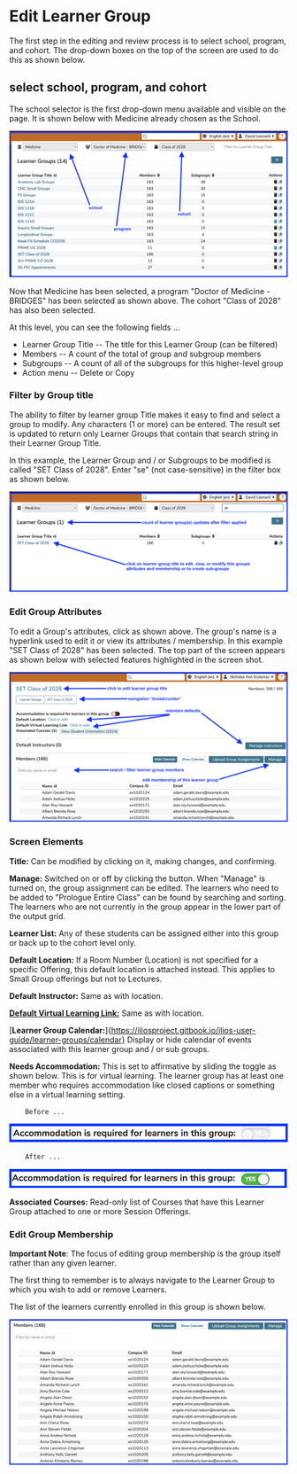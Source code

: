# Edit Learner Group

The first step in the editing and review process is to select school, program, and cohort. The drop-down boxes on the top of the screen are used to do this as shown below.

## select school, program, and cohort

The school selector is the first drop-down menu available and visible on the page. It is shown below with Medicine already chosen as the School.

![select attributes](../../images/edit_learner_group/select_attributes.png)

Now that Medicine has been selected, a program "Doctor of Medicine - BRIDGES" has been selected as shown above. The cohort "Class of 2028" has also been selected.

At this level, you can see the following fields ...

* Learner Group Title -- The title for this Learner Group (can be filtered)
* Members -- A count of the total of group and subgroup members
* Subgroups -- A count of all of the subgroups for this higher-level group
* Action menu -- Delete or Copy

### Filter by Group title

The ability to filter by learner group Title makes it easy to find and select a group to modify. Any characters (1 or more) can be entered. The result set is updated to return only Learner Groups that contain that search string in their Learner Group Title.

In this example, the Learner Group and / or Subgroups to be modified is called "SET Class of 2028". Enter "se" (not case-sensitive) in the filter box as shown below.

![Filter by group title](../../images/edit_learner_group/filter_for_group.png)

### Edit Group Attributes

To edit a Group's attributes, click as shown above. The group's name is a hyperlink used to edit it or view its attributes / membership. In this example "SET Class of 2028" has been selected. The top part of the screen appears as shown below with selected features highlighted in the screen shot.

![Top selected](../../images/edit_learner_group/lg_top_selected.png)

### Screen Elements

**Title:** Can be modified by clicking on it, making changes, and confirming.

**Manage:** Switched on or off by clicking the button. When "Manage" is turned on, the group assignment can be edited. The learners who need to be added to "Prologue Entire Class" can be found by searching and sorting. The learners who are not currently in the group appear in the lower part of the output grid.

**Learner List:** Any of these students can be assigned either into this group or back up to the cohort level only.

**Default Location:** If a Room Number (Location) is not specified for a specific Offering, this default location is attached instead. This applies to Small Group offerings but not to Lectures.

**Default Instructor:** Same as with location.

[**Default Virtual Learning Link:**](https://iliosproject.gitbook.io/ilios-user-guide/learner-groups/learner-group-defaults#default-virtual-learning-link) Same as with location.

[**Learner Group Calendar:**]{https://iliosproject.gitbook.io/ilios-user-guide/learner-groups/calendar} Display or hide calendar of events associated with this learner group and / or sub groups.

**Needs Accommodation:** This is set to affirmative by sliding the toggle as shown below. This is for virtual learning. The learner group has at least one member who requires accommodation like closed captions or something else in a virtual learning setting.

        Before ...

![Accomodation required - pre-selection](../../images/edit_learner_group/accommodation_req_pre.png)

        After ...

![Accomodation required - post-selection](../../images/edit_learner_group/accommodation_req_post.png)

**Associated Courses:** Read-only list of Courses that have this Learner Group attached to one or more Session Offerings.

### Edit Group Membership

**Important Note**: The focus of editing group membership is the group itself rather than any given learner.

The first thing to remember is to always navigate to the Learner Group to which you wish to add or remove Learners.

The list of the learners currently enrolled in this group is shown below.

![list of members](../../images/edit_learner_group/lg_member_list.png)


